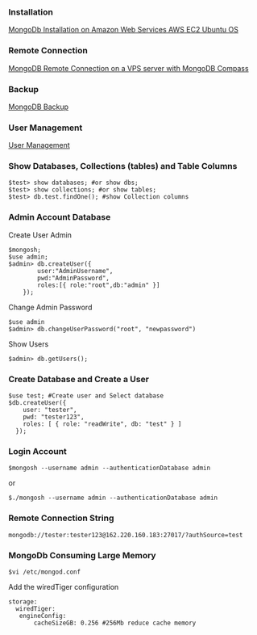 ### Installation
[MongoDb Installation on Amazon Web Services AWS EC2 Ubuntu OS](https://medium.com/@johnmark_76235/mongodb-installation-on-amazon-web-services-ec2-ubuntu-os-060c8a6bf7d2)

### Remote Connection
[MongoDB Remote Connection on a VPS server with MongoDB Compass](https://medium.com/@johnmark_76235/mongodb-remote-connection-with-mongodb-compass-1af3d13a349a)

### Backup
[MongoDB Backup](https://medium.com/@johnmark_76235/mongodb-backup-70ae4961f274)

### User Management
[User Management](https://www.mongodb.com/docs/manual/reference/method/js-user-management/)

### Show Databases, Collections (tables) and Table Columns
```vim
$test> show databases; #or show dbs;
$test> show collections; #or show tables;
$test> db.test.findOne(); #show Collection columns
```
### Admin Account Database
Create User Admin
```vim
$mongosh;
$use admin;
$admin> db.createUser({
        user:"AdminUsername",
        pwd:"AdminPassword",
        roles:[{ role:"root",db:"admin" }]
    });
```
Change Admin Password
```vim
$use admin
$admin> db.changeUserPassword("root", "newpassword")
```
Show Users
```vim
$admin> db.getUsers();
```
### Create Database and Create a User
```vim
$use test; #Create user and Select database
$db.createUser({
    user: "tester",
    pwd: "tester123",
    roles: [ { role: "readWrite", db: "test" } ]
  });
```
### Login Account
```vim
$mongosh --username admin --authenticationDatabase admin
```
or
```
$./mongosh --username admin --authenticationDatabase admin
```
### Remote Connection String
```vim
mongodb://tester:tester123@162.220.160.183:27017/?authSource=test
```
### MongoDb Consuming Large Memory
```vim
$vi /etc/mongod.conf
```
Add the wiredTiger configuration
```vim
storage:
  wiredTiger:
   engineConfig:
       cacheSizeGB: 0.256 #256Mb reduce cache memory
```
